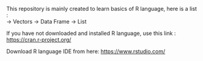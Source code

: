 This repository is mainly created to learn basics of R language, here is a list :                                          
-> Vectors
-> Data Frame
-> List




If you have not downloaded and installed R language, use this link : https://cran.r-project.org/

Download R language IDE from here: https://www.rstudio.com/
